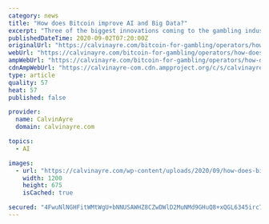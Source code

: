 ```yaml
---
category: news
title: "How does Bitcoin improve AI and Big Data?"
excerpt: "Three of the biggest innovations coming to the gambling industry are blockchain, Artificial Intelligence (AI) and Big Data."
publishedDateTime: 2020-09-02T07:20:00Z
originalUrl: "https://calvinayre.com/bitcoin-for-gambling/operators/how-does-bitcoin-improve-ai-and-big-data/"
webUrl: "https://calvinayre.com/bitcoin-for-gambling/operators/how-does-bitcoin-improve-ai-and-big-data/"
ampWebUrl: "https://calvinayre.com/bitcoin-for-gambling/operators/how-does-bitcoin-improve-ai-and-big-data/amp/"
cdnAmpWebUrl: "https://calvinayre-com.cdn.ampproject.org/c/s/calvinayre.com/bitcoin-for-gambling/operators/how-does-bitcoin-improve-ai-and-big-data/amp/"
type: article
quality: 57
heat: 57
published: false

provider:
  name: CalvinAyre
  domain: calvinayre.com

topics:
  - AI

images:
  - url: "https://calvinayre.com/wp-content/uploads/2020/09/how-does-bitcoin-improve-ai-and-big-data-1.jpg"
    width: 1200
    height: 675
    isCached: true

secured: "4FwuNlNGHFitWMtWgU+bNNUSAWHZ8CZwDWlD2MuNMd9GHuQ8+xQGL6345irc71sXtyVfB4J5dDHf6CSX6oUnwmoIPAZDSSpwIjNKg5G/9VtDlax3J8Zg5jopLT9NMEyLjuwuhEzocYKcYvj7sAmOvc+Mrc/Cd6TOHBfiWe1n4R69LdhDNVoWZwYBnmAhLiA868DbtCTiFBDfVmjVuXUJpR9YseHUCnDLUrCaF+v4hb7SF4G5AGc351RyypQwUrbLbnijeBtpgRpeFdjQ+lbYHje/3fv5Ecbh6xmcVBo1tmUgA0kJbt5reRojeJqPBYCKGKZG7ONz3IMYoXSNWivO04mTeQd66MmrME8r11u1Dl8=;PTwoXzFDwHDpgfBYaNVCJw=="
---
```


